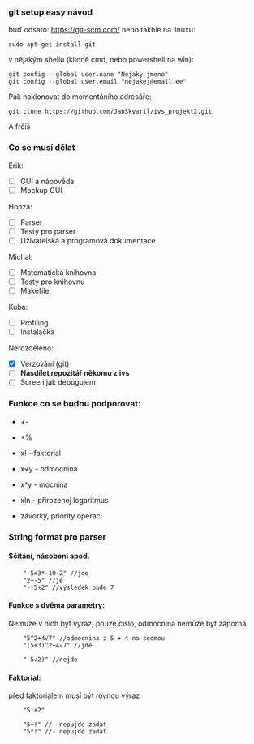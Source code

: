 ### git setup easy návod
buď odsato: https://git-scm.com/ nebo takhle na linuxu:

    sudo apt-get install git
v nějakým shellu (klidně cmd, nebo powershell na win): 

    git config --global user.nane "Nejaky jmeno"
    git config --global user.email "nejakej@email.ee"

Pak naklonovat do momentáního adresáře:

    git clone https://github.com/JanSkvaril/ivs_projekt2.git

A frčíš

### Co se musí dělat
Erik:
- [ ] GUI a nápověda
- [ ] Mockup GUI

Honza:
- [ ] Parser
- [ ] Testy pro parser
- [ ] Uživatelská a programová dokumentace

Michal:
- [ ] Matematická knihovna
- [ ] Testy pro knihovnu
- [ ] Makefile 

Kuba:
- [ ] Profiling
- [ ] Instalačka

Nerozděleno:
- [x] Verzování (git)
- [ ] **Nasdílet repozitář někomu z ivs**
- [ ] Screen jak debugujem

### Funkce co se budou podporovat:
* +-
* *%
* x! - faktorial
* x√y - odmocnina
* x^y - mocnina
* xln - přirozenej logaritmus

* závorky, priority operaci

### String format pro parser
#### Sčítání, násobení apod.

        "-5+3*-10-2" //jde
        "2+-5" //je
        "--5+2" //výsledek bude 7

#### Funkce s dvěma parametry:

Nemuže v nich být výraz, pouze číslo, odmocnina nemůže být záporná

        "5^2+4√7" //odmocnina z 5 + 4 na sedmou
        "(5+3)^2+4√7" //jde

        "-5√2)" //nejde
#### Faktorial:
před faktoriálem musí být rovnou výraz

        "5!+2"

        "5+!" //- nepujde zadat
        "5*!" //- nepujde zadat




